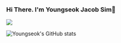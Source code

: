 ### Hi There. I'm Youngseok Jacob Sim👋

<a href="https://hits.seeyoufarm.com"><img src="https://hits.seeyoufarm.com/api/count/incr/badge.svg?url=https%3A%2F%2Fgithub.com%2Fgjbae1212%2Fhit-counter&count_bg=%238977AD&title_bg=%2395AD77&icon=&icon_color=%23E7E7E7&title=TODAY&edge_flat=false"/></a>


![Youngseok's GitHub stats](https://github-readme-stats.vercel.app/api?username=Supreme-YS&theme=dark&show_icons=true)

